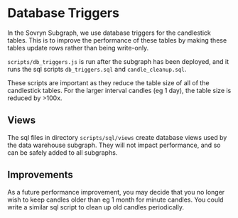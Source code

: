 # Database Triggers

In the Sovryn Subgraph, we use database triggers for the candlestick tables. This is to improve the performance of these tables by making these tables update rows rather than being write-only.

`scripts/db_triggers.js` is run after the subgraph has been deployed, and it runs the sql scripts `db_triggers.sql` and `candle_cleanup.sql`.

These scripts are important as they reduce the table size of all of the candlestick tables. For the larger interval candles (eg 1 day), the table size is reduced by >100x.

## Views

The sql files in directory `scripts/sql/views` create database views used by the data warehouse subgraph. They will not impact performance, and so can be safely added to all subgraphs.

## Improvements

As a future performance improvement, you may decide that you no longer wish to keep candles older than eg 1 month for minute candles. You could write a similar sql script to clean up old candles periodically.
